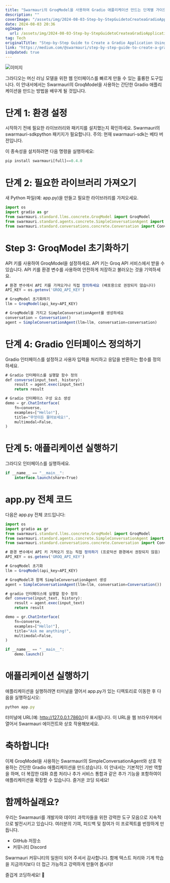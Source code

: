 ```yaml
---
title: "Swarmauri의 GroqModel을 사용하여 Gradio 애플리케이션 만드는 단계별 가이드"
description: ""
coverImage: "/assets/img/2024-08-03-Step-by-StepGuidetoCreateaGradioApplicationUsingSwarmaurisGroqModel_0.png"
date: 2024-08-03 20:36
ogImage:
  url: /assets/img/2024-08-03-Step-by-StepGuidetoCreateaGradioApplicationUsingSwarmaurisGroqModel_0.png
tag: Tech
originalTitle: "Step-by-Step Guide to Create a Gradio Application Using Swarmauris GroqModel"
link: "https://medium.com/@swarmauri/step-by-step-guide-to-create-a-gradio-application-using-swarmauris-groqmodel-b1817c26512f"
isUpdated: true
---
```


![이미지](/assets/img/2024-08-03-Step-by-StepGuidetoCreateaGradioApplicationUsingSwarmaurisGroqModel_0.png)

그라디오는 머신 러닝 모델을 위한 웹 인터페이스를 빠르게 만들 수 있는 훌륭한 도구입니다. 이 안내서에서는 Swarmauri의 GroqModel을 사용하는 간단한 Gradio 애플리케이션을 만드는 방법을 배우게 될 것입니다.

# 단계 1: 환경 설정

시작하기 전에 필요한 라이브러리와 패키지를 설치했는지 확인하세요. Swarmauri의 swarmauri-sdkpython 패키지가 필요합니다. 주의: 현재 swarmauri-sdk는 베타 버전입니다.

<div class="content-ad"></div>

이 종속성을 설치하려면 다음 명령을 실행하세요:

```js
pip install swarmauri[full]==0.4.0
```

# 단계 2: 필요한 라이브러리 가져오기

새 Python 파일(예: app.py)을 만들고 필요한 라이브러리를 가져오세요.

<div class="content-ad"></div>

```js
import os
import gradio as gr
from swarmauri.standard.llms.concrete.GroqModel import GroqModel
from swarmauri.standard.agents.concrete.SimpleConversationAgent import SimpleConversationAgent
from swarmauri.standard.conversations.concrete.Conversation import Conversation
```

# Step 3: GroqModel 초기화하기

API 키를 사용하여 GroqModel을 설정하세요. API 키는 Groq API 서비스에서 받을 수 있습니다. API 키를 환경 변수를 사용하여 안전하게 저장하고 불러오는 것을 기억하세요.

```js
# 환경 변수에서 API 키를 가져오거나 직접 정의하세요 (배포용으로 권장되지 않습니다)
API_KEY = os.getenv('GROQ_API_KEY')

# GroqModel 초기화하기
llm = GroqModel(api_key=API_KEY)

# GroqModel을 가지고 SimpleConversationAgent를 생성하세요
conversation = Conversation()
agent = SimpleConversationAgent(llm=llm, conversation=conversation)
```

<div class="content-ad"></div>

# 단계 4: Gradio 인터페이스 정의하기

Gradio 인터페이스를 설정하고 사용자 입력을 처리하고 응답을 반환하는 함수를 정의하세요.

```js
# Gradio 인터페이스를 실행할 함수 정의
def converse(input_text, history):
    result = agent.exec(input_text)
    return result

# Gradio 인터페이스 구성 요소 생성
demo = gr.ChatInterface(
    fn=converse,
    examples=["Hello!"],
    title="무엇이든 물어보세요!",
    multimodal=False,
)
```

# 단계 5: 애플리케이션 실행하기

<div class="content-ad"></div>

그라디오 인터페이스를 실행하세요.

```js
if __name__ == "__main__":
    interface.launch(share=True)
```

# app.py 전체 코드

다음은 app.py 전체 코드입니다:

<div class="content-ad"></div>

```js
import os
import gradio as gr
from swarmauri.standard.llms.concrete.GroqModel import GroqModel
from swarmauri.standard.agents.concrete.SimpleConversationAgent import SimpleConversationAgent
from swarmauri.standard.conversations.concrete.Conversation import Conversation

# 환경 변수에서 API 키 가져오기 또는 직접 정의하기 (프로덕션 환경에서 권장되지 않음)
API_KEY = os.getenv('GROQ_API_KEY')

# GroqModel 초기화
llm = GroqModel(api_key=API_KEY)

# GroqModel과 함께 SimpleConversationAgent 생성
agent = SimpleConversationAgent(llm=llm, conversation=Conversation())

# gradio 인터페이스에 실행할 함수 정의
def converse(input_text, history):
    result = agent.exec(input_text)
    return result

demo = gr.ChatInterface(
    fn=converse,
    examples=["Hello!"],
    title="Ask me anything!",
    multimodal=False,
)

if __name__ == "__main__":
    demo.launch()
```

# 애플리케이션 실행하기

애플리케이션을 실행하려면 터미널을 열어서 app.py가 있는 디렉토리로 이동한 후 다음을 실행하십시오:

```js
python app.py
```

<div class="content-ad"></div>

터미널에 URL(예: http://127.0.0.1:7860/)이 표시됩니다. 이 URL을 웹 브라우저에서 열어서 Swarmauri 에이전트와 상호 작용해보세요.

# 축하합니다!

이제 GroqModel을 사용하는 Swarmauri의 SimpleConversationAgent와 상호 작용하는 간단한 Gradio 애플리케이션을 만드셨습니다. 이 안내서는 기본적인 기반 역할을 하며, 더 복잡한 대화 흐름 처리나 추가 서비스 통합과 같은 추가 기능을 포함하여이 애플리케이션을 확장할 수 있습니다. 즐거운 코딩 되세요!

# 함께하실래요?

<div class="content-ad"></div>

우리는 Swarmauri를 개발자와 데이터 과학자들을 위한 강력한 도구 모음으로 지속적으로 발전시키고 있습니다. 여러분의 기여, 피드백 및 참여가 이 프로젝트를 번창하게 만듭니다.

- GitHub 저장소
- 커뮤니티 Discord

Swarmauri 커뮤니티의 일원이 되어 주셔서 감사합니다. 함께 텍스트 처리와 기계 학습을 지금까지보다 더 접근 가능하고 강력하게 만들어 봅시다!

즐겁게 코딩하세요! 🚀
